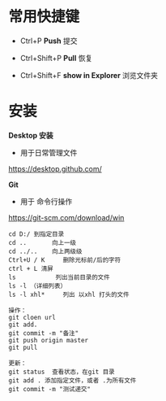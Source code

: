 # 常用快捷键

- Ctrl+P  **Push** 提交

- Ctrl+Shift+P	**Pull** 恢复

- Ctrl+Shift+F	**show in Explorer** 浏览文件夹

# 安装

**Desktop 安装**

- 用于日常管理文件

https://desktop.github.com/

**Git**

- 用于 命令行操作

https://git-scm.com/download/win

```batch
cd D:/ 到指定目录
cd ..		向上一级
cd ../.. 	向上两级级
Ctrl+U / K     删除光标前/后的字符
ctrl + L 清屏
ls           列出当前目录的文件 
ls -l （详细列表）
ls -l xhl*     列出 以xhl 打头的文件

操作：
git cloen url
git add.
git commit -m "备注"
git push origin master
git pull

更新：
git status	查看状态，在git 目录
git add . 添加指定文件，或者 .为所有文件
git commit -m "测试递交"
```

